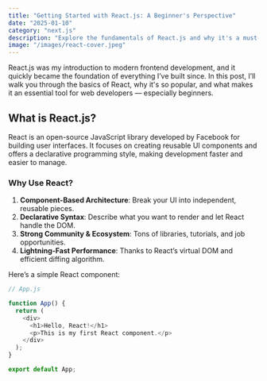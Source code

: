 ```yaml
---
title: "Getting Started with React.js: A Beginner's Perspective"
date: "2025-01-10"
category: "next.js"
description: "Explore the fundamentals of React.js and why it's a must-learn library for modern web developers."
image: "/images/react-cover.jpeg"
---
```


React.js was my introduction to modern frontend development, and it quickly became the foundation of everything I’ve built since. In this post, I’ll walk you through the basics of React, why it's so popular, and what makes it an essential tool for web developers — especially beginners.

## What is React.js?

React is an open-source JavaScript library developed by Facebook for building user interfaces. It focuses on creating reusable UI components and offers a declarative programming style, making development faster and easier to manage.

### Why Use React?

1. **Component-Based Architecture**: Break your UI into independent, reusable pieces.
2. **Declarative Syntax**: Describe what you want to render and let React handle the DOM.
3. **Strong Community & Ecosystem**: Tons of libraries, tutorials, and job opportunities.
4. **Lightning-Fast Performance**: Thanks to React’s virtual DOM and efficient diffing algorithm.

Here’s a simple React component:

```javascript
// App.js

function App() {
  return (
    <div>
      <h1>Hello, React!</h1>
      <p>This is my first React component.</p>
    </div>
  );
}

export default App;
```
